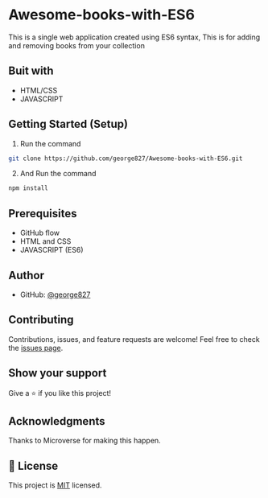 # Awesome-books-with-ES6
This is a single web application created using ES6 syntax, This is for adding and removing books from your collection


## Buit with
* HTML/CSS
* JAVASCRIPT

## Getting Started (Setup)

1. Run the command
```bash
git clone https://github.com/george827/Awesome-books-with-ES6.git
```
2. And Run the command
```bash
npm install
```

## Prerequisites
* GitHub flow
* HTML and CSS
* JAVASCRIPT (ES6)

## Author

* GitHub: [@george827](https://github.com/george827)


## Contributing

Contributions, issues, and feature requests are welcome!
Feel free to check the [issues page](https://github.com/george827/Awesome-books-with-ES6/issues).

## Show your support
Give a ⭐️ if you like this project!

## Acknowledgments
Thanks to Microverse for making this happen.

## 📝 License
This project is [MIT](https://github.com/george827/Awesome-books-with-ES6/blob/main/LICENSE) licensed.
